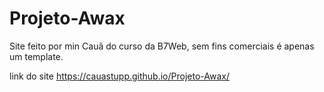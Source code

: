 # Projeto-Awax
Site feito por min Cauã do curso da B7Web, sem fins comerciais é apenas um template.

link do site https://cauastupp.github.io/Projeto-Awax/
